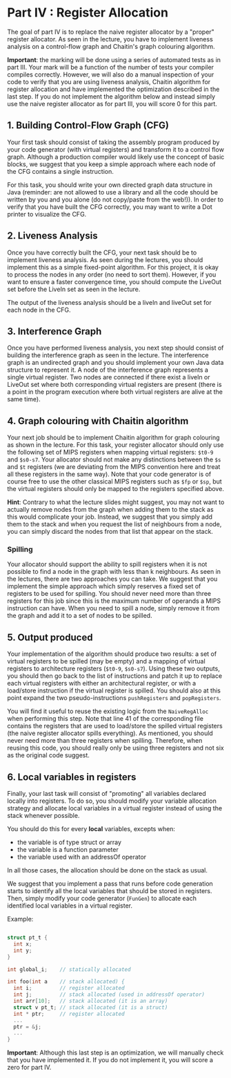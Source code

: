 # Part IV : Register Allocation


The goal of part IV is to replace the naive register allocator by a "proper" register allocator. 
As seen in the lecture, you have to implement liveness analysis on a control-flow graph and Chaitin's graph colouring algorithm.


**Important**: the marking will be done using a series of automated tests as in part III.
Your mark will be a function of the number of tests your compiler compiles correctly.
However, we will also do a manual inspection of your code to verify that you are using liveness analysis, Chaitin algorithm for register allocation and have implemented the optimization described in the last step.
If you do not implement the algorithm below and instead simply use the naive register allocator as for part III, you will score 0 for this part.

## 1. Building Control-Flow Graph (CFG)

Your first task should consist of taking the assembly program produced by your code generator (with virtual registers) and transform it to a control flow graph.
Although a production compiler would likely use the concept of basic blocks, we suggest that you keep a simple approach where each node of the CFG contains a single instruction.

For this task, you should write your own directed graph data structure in Java (reminder: are not allowed to use a library and all the code should be written by you and you alone (do not copy/paste from the web!)).
In order to verify that you have built the CFG correctly, you may want to write a Dot printer to visualize the CFG.

## 2. Liveness Analysis

Once you have correctly built the CFG, your next task should be to implement liveness analysis.
As seen during the lectures, you should implement this as a simple fixed-point algorithm.
For this project, it is okay to process the nodes in any order (no need to sort them).
However, if you want to ensure a faster convergence time, you should compute the LiveOut set before the LiveIn set as seen in the lecture.

The output of the liveness analysis should be a liveIn and liveOut set for each node in the CFG.

## 3. Interference Graph

Once you have performed liveness analysis, you next step should consist of building the interference graph as seen in the lecture.
The interference graph is an undirected graph and you should implement your own Java data structure to represent it.
A node of the interference graph represents a single virtual register.
Two nodes are connected if there exist a liveIn or LiveOut set where both corresponding virtual registers are present (there is a point in the program execution where both virtual registers are alive at the same time).


## 4. Graph colouring with Chaitin algorithm

Your next job should be to implement Chaitin algorithm for graph colouring as shown in the lecture.
For this task, your register allocator should only use the following set of MIPS registers when mapping virtual registers: `$t0-9` and `$s0-s7`.
Your allocator should not make any distinctions between the `$s` and `$t` registers (we are deviating from the MIPS convention here and treat all these registers in the same way).
Note that your code generator is of course free to use the other classical MIPS registers such as `$fp` or `$sp`, but the virtual registers should only be mapped to the registers specified above.

**Hint**: Contrary to what the lecture slides might suggest, you may not want to actually remove nodes from the graph when adding them to the stack as this would complicate your job.
Instead, we suggest that you simply add them to the stack and when you request the list of neighbours from a node, you can simply discard the nodes from that list that appear on the stack.
 

### Spilling

Your allocator should support the ability to spill registers when it is not possible to find a node in the graph with less than k neighbours.
As seen in the lectures, there are two approaches you can take.
We suggest that you implement the simple approach which simply reserves a fixed set of registers to be used for spilling.
You should never need more than three registers for this job since this is the maximum number of operands a MIPS instruction can have.
When you need to spill a node, simply remove it from the graph and add it to a set of nodes to be spilled.

## 5. Output produced

Your implementation of the algorithm should produce two results: a set of virtual registers to be spilled (may be empty) and a mapping of virtual registers to architecture registers (`$t0-9`, `$s0-s7`).
Using these two outputs, you should then go back to the list of instructions and patch it up to replace each virtual registers with either an architectural register, or with a load/store instruction if the virtual register is spilled.
You should also at this point expand the two pseudo-instructions `pushRegisters` and `popRegisters`.

You will find it useful to reuse the existing logic from the `NaiveRegAlloc` when performing this step.
Note that line 41 of the corresponding file contains the registers that are used to load/store the spilled virtual registers (the naive register allocator spills everything).
As mentioned, you should never need more than three registers when spilling.
Therefore, when reusing this code, you should really only be using three registers and not six as the original code suggest.


## 6. Local variables in registers

Finally, your last task will consist of "promoting" all variables declared locally into registers.
To do so, you should modify your variable allocation strategy and allocate local variables in a virtual register instead of using the stack whenever possible.

You should do this for every **local** variables, excepts when:

* the variable is of type struct or array
* the variable is a function parameter
* the variable used with an addressOf operator

In all those cases, the allocation should be done on the stack as usual.

We suggest that you implement a pass that runs before code generation starts to identify all the local variables that should be stored in registers.
Then, simply modify your code generator (`FunGen`) to allocate each identified local variables in a virtual register.

Example:
``` C

struct pt_t {
  int x;
  int y;
}

int global_i;    // statically allocated

int foo(int a    // stack allocated) {
  int i;         // register allocated
  int j;         // stack allocated (used in addressOf operator)
  int arr[10];   // stack allocated (it is an array)
  struct v pt_t; // stack allocated (it is a struct)
  int * ptr;     // register allocated
  ...
  ptr = &j;
  ...
}
``` 
 
 **Important**: Although this last step is an optimization, we will manually check that you have implemented it.
 If you do not implement it, you will score a zero for part IV.


